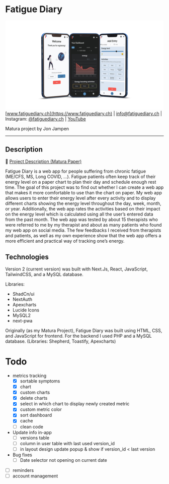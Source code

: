 # Fatigue Diary

![](/docs/coverimage.png)
[www.fatiguediary.ch](https://www.fatiguediary.ch) | [info@fatiguediary.ch](mailto:info@fatiguediary.ch) | Instagram: [@fatiguediary.ch](https://www.instagram.com/fatiguediary.ch/) | [YouTube](https://www.youtube.com/@FatigueDiary)

Matura project by Jon Jampen

---

## Description

📝 [Project Description (Matura Paper)](https://github.com/jonjampen/fatiguediary/blob/main/docs/maturapaper/matura_paper_jon_jampen.pdf)

<!-- 📅 [Schedule and Features](https://github.com/jonjampen/fatiguediary/blob/main/docs/schedule-features.md) -->

Fatigue Diary is a web app for people suffering from chronic fatigue (ME/CFS, MS, Long COVID, ...). Fatigue patients often keep track of their energy level on a paper chart to plan their day and schedule enough rest time. The goal of this project was to find out whether I can create a web app that makes it more comfortable to use than the chart on paper. My web app allows users to enter their energy level after every activity and to display different charts showing the energy level throughout the day, week, month, or year. Additionally, the web app rates the activities based on their impact on the energy level which is calculated using all the user’s entered data from the past month. The web app was tested by about 15 therapists who were referred to me by my therapist and about as many patients who found my web app on social media. The few feedbacks I received from therapists and patients, as well as my own experience show that the web app offers a more efficient and practical way of tracking one’s energy.

## Technologies

Version 2 (current version) was built with Next.Js, React, JavaScript, TailwindCSS, and a MySQL database.

Libraries:

-   ShadCn/ui
-   NextAuth
-   Apexcharts
-   Lucide Icons
-   MySQL2
-   next-pwa

Originally (as my Matura Project), Fatigue Diary was built using HTML, CSS, and JavaScript for frontend. For the backend I used PHP and a MySQL database. (Libraries: Shepherd, Toastify, Apexcharts)

# Todo

-   metrics tracking
    -   [x] sortable symptoms
    -   [x] chart
    -   [x] custom charts
    -   [x] delete charts
    -   [x] select in which chart to display newly created metric
    -   [x] custom metric color
    -   [x] sort dashboard
    -   [x] cache
    -   [ ] clean code
-   Update info in-app
    -   [ ] versions table
    -   [ ] column in user table with last used version_id
    -   [ ] in layout design update popup & show if version_id < last version
-   Bug fixes
    -   [ ] Date selector not opening on current date
-   [ ] reminders
-   [ ] account management
